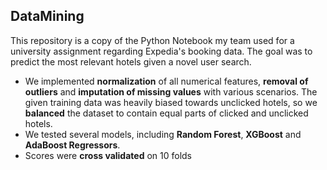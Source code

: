 ## DataMining

This repository is a copy of the Python Notebook my team used for a university assignment regarding Expedia's booking data. The goal was to predict the most relevant hotels given a novel user search. 

* We implemented **normalization** of all numerical features, **removal of outliers** and **imputation of missing values** with various scenarios. The given training data was heavily biased towards unclicked hotels, so we **balanced** the dataset to contain equal parts of clicked and unclicked hotels.
* We tested several models, including **Random Forest**, **XGBoost** and **AdaBoost Regressors**.
* Scores were **cross validated** on 10 folds

